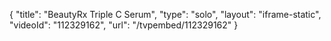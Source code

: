 {
    "title": "BeautyRx Triple C Serum",
    "type": "solo",
    "layout": "iframe-static",
    "videoId": "112329162",
    "url": "\/tvpembed\/112329162"
}